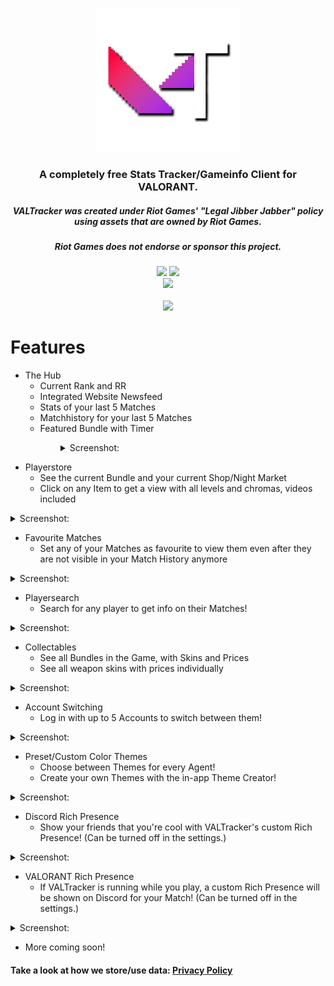 <p align="center"><img width="230px" src="iconss/VALTracker_Logo_default.png"></p>

<h3 align="center">A completely free Stats Tracker/Gameinfo Client for VALORANT.</h3>
<h5 align="center">VALTracker was created under Riot Games' "Legal Jibber Jabber" policy using assets that are owned by Riot Games.</h5>
<h5 align="center">Riot Games does not endorse or sponsor this project.</h5>
<p align="center">
  </a>
  <a href="https://discord.gg/aJfQ4yHysG"><img src="https://discordapp.com/api/guilds/927898163094900777/widget.png"></a>
  <a href="https://twitter.com/valtracker_gg"><img src="https://img.shields.io/badge/Twitter-@VALTracker_gg-1da1f2.svg?logo=twitter?style=for-the-badge&logo=appveyor"></a>
  <br>
  <a href="https://ko-fi.com/valtrackergg"><img src="https://ko-fi.com/img/githubbutton_sm.svg"></a>
  <br>
  <br>
  <a href="https://valtracker.gg"><img width="250px" src="https://media.codedotspirit.dev/assets/valtracker/github/download-button.png?version=1"></a>
</p>

# Features

- The Hub
  - Current Rank and RR
  - Integrated Website Newsfeed
  - Stats of your last 5 Matches
  - Matchhistory for your last 5 Matches
  - Featured Bundle with Timer
<details style="margin-left: 5rem;">
  <summary>Screenshot:</summary>
  <img src="https://media.codedotspirit.dev/assets/valtracker/github/the-hub.png" align="center">
</details>

- Playerstore
  - See the current Bundle and your current Shop/Night Market
  - Click on any Item to get a view with all levels and chromas, videos included
<details>
  <summary>Screenshot:</summary>
  <img src="https://media.codedotspirit.dev/assets/valtracker/github/player-store.png" align="center">
  <img src="https://media.codedotspirit.dev/assets/valtracker/github/night-market.png" align="center">
</details>

- Favourite Matches
  - Set any of your Matches as favourite to view them even after they are not visible in your Match History anymore
    
<details>
  <summary>Screenshot:</summary>
  <img src="https://media.codedotspirit.dev/assets/valtracker/github/fav-matches.png" align="center">
</details>


- Playersearch
  - Search for any player to get info on their Matches!

<details>
  <summary>Screenshot:</summary>
  <img src="https://media.codedotspirit.dev/assets/valtracker/github/player-search.png" align="center">
</details>


- Collectables
  - See all Bundles in the Game, with Skins and Prices
  - See all weapon skins with prices individually

<details>
  <summary>Screenshot:</summary>
  <img src="https://media.codedotspirit.dev/assets/valtracker/github/bundles.png" align="center">
  <img src="https://media.codedotspirit.dev/assets/valtracker/github/single-skins.png" align="center">
</details>


- Account Switching
  - Log in with up to 5 Accounts to switch between them!

<details>
  <summary>Screenshot:</summary>
  <img src="https://media.codedotspirit.dev/assets/valtracker/github/account-switching.png" align="center">
</details>

 
- Preset/Custom Color Themes
  - Choose between Themes for every Agent!
  - Create your own Themes with the in-app Theme Creator!

<details>
  <summary>Screenshot:</summary>
  <img src="https://media.codedotspirit.dev/assets/valtracker/github/color-theme-creator.png" align="center">
  <img src="https://media.codedotspirit.dev/assets/valtracker/github/color-theme-creator-2.png" align="center">
</details>


- Discord Rich Presence
  - Show your friends that you're cool with VALTracker's custom Rich Presence! (Can be turned off in the settings.)

<details>
  <summary>Screenshot:</summary>
  <img src="https://media.codedotspirit.dev/assets/valtracker/github/discord-rp.png" align="center">
</details>

 
- VALORANT Rich Presence
  - If VALTracker is running while you play, a custom Rich Presence will be shown on Discord for your Match! (Can be turned off in the settings.)

<details>
  <summary>Screenshot:</summary>
  <img src="https://media.codedotspirit.dev/assets/valtracker/github/val-rp.png" align="center">
</details>


- More coming soon!

#### Take a look at how we store/use data: [Privacy Policy](https://valtracker.gg/privacy)
